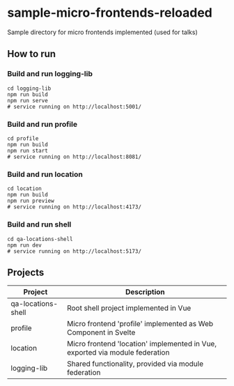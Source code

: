 # sample-micro-frontends-reloaded
Sample directory for micro frontends implemented (used for talks)

## How to run
### Build and run logging-lib
```shell
cd logging-lib
npm run build
npm run serve
# service running on http://localhost:5001/
```

### Build and run profile
```shell
cd profile
npm run build
npm run start
# service running on http://localhost:8081/
```

### Build and run location
```shell
cd location
npm run build
npm run preview
# service running on http://localhost:4173/
```


### Build and run shell
```shell
cd qa-locations-shell
npm run dev
# service running on http://localhost:5173/
```

## Projects

| Project            | Description                                                                  |
|--------------------|------------------------------------------------------------------------------|
| qa-locations-shell | Root shell project implemented in Vue                                        |
| profile            | Micro frontend 'profile' implemented as Web Component in Svelte              |
| location           | Micro frontend 'location' implemented in Vue, exported via module federation |
| logging-lib        | Shared functionality, provided via module federation                         |

